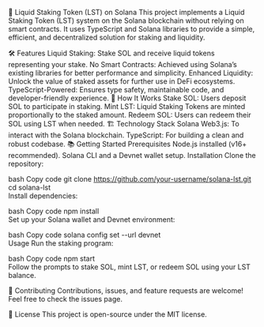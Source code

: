 🌊 Liquid Staking Token (LST) on Solana
This project implements a Liquid Staking Token (LST) system on the Solana blockchain without relying on smart contracts. It uses TypeScript and Solana libraries to provide a simple, efficient, and decentralized solution for staking and liquidity.

🛠️ Features
Liquid Staking: Stake SOL and receive liquid tokens representing your stake.
No Smart Contracts: Achieved using Solana’s existing libraries for better performance and simplicity.
Enhanced Liquidity: Unlock the value of staked assets for further use in DeFi ecosystems.
TypeScript-Powered: Ensures type safety, maintainable code, and developer-friendly experience.
🚀 How It Works
Stake SOL: Users deposit SOL to participate in staking.
Mint LST: Liquid Staking Tokens are minted proportionally to the staked amount.
Redeem SOL: Users can redeem their SOL using LST when needed.
🏗️ Technology Stack
Solana Web3.js: To interact with the Solana blockchain.
TypeScript: For building a clean and robust codebase.
📚 Getting Started
Prerequisites
Node.js installed (v16+ recommended).
Solana CLI and a Devnet wallet setup.
Installation
Clone the repository:

bash
Copy code
git clone https://github.com/your-username/solana-lst.git  
cd solana-lst  
Install dependencies:

bash
Copy code
npm install  
Set up your Solana wallet and Devnet environment:

bash
Copy code
solana config set --url devnet  
Usage
Run the staking program:

bash
Copy code
npm start  
Follow the prompts to stake SOL, mint LST, or redeem SOL using your LST balance.

🌟 Contributing
Contributions, issues, and feature requests are welcome! Feel free to check the issues page.

📜 License
This project is open-source under the MIT license.
